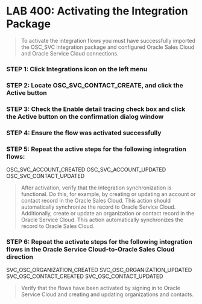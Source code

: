 # LAB 400: Activating the Integration Package
> To activate the integration flows you must have successfully imported the OSC_SVC integration package and configured Oracle Sales Cloud and Oracle Service Cloud connections.

### STEP 1: Click Integrations icon on the left menu

### STEP 2: Locate OSC_SVC_CONTACT_CREATE, and click the Active button

### STEP 3: Check the Enable detail tracing check box and click the Active button on the confirmation dialog window

### STEP 4: Ensure the flow was activated successfully

### STEP 5: Repeat the active steps for the following integration flows:
OSC_SVC_ACCOUNT_CREATED
OSC_SVC_ACCOUNT_UPDATED
OSC_SVC_CONTACT_UPDATED

> After activation, verify that the integration synchronization is functional. Do this, for example, by creating or updating an account or contact record in the Oracle Sales Cloud. This action should automatically synchronize the record to Oracle Service Cloud. Additionally, create or update an organization or contact record in the Oracle Service Cloud. This action automatically synchronizes the record to Oracle Sales Cloud.

### STEP 6: Repeat the activate steps for the following integration flows in the Oracle Service Cloud-to-Oracle Sales Cloud direction
SVC_OSC_ORGANIZATION_CREATED
SVC_OSC_ORGANIZATION_UPDATED
SVC_OSC_CONTACT_CREATED
SVC_OSC_CONTACT_UPDATED

> Verify that the flows have been activated by signing in to Oracle Service Cloud and creating and updating organizations and contacts.
